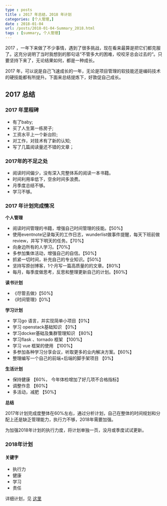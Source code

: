 ```yaml
---
type : posts
title : 2017 年总结，2018 年计划
categories: [个人管理,] 
date : 2018-01-04
url: /posts/2018-01-04-Summary_2018.html 
tags : [summary, 个人管理]
---
```


2017 ，一年下来做了不少事情，遇到了很多挑战，现在看来最算是把它们都克服了。这充分说明了当时我想到的那句话“不管多大的困难，咬咬牙总会过去的“。只要坚持下来了，无论结果如何，都是一种成长。

2017 年，可以说是自己飞速成长的一年，无论是项目管理的软技能还是编码技术的硬技能都有所提升。下面来总结提炼下，好敦促自己成长。
<!-- more -->
## 2017 总结

### 2017 年里程碑

- 有了baby;
- 买了人生第一栋房子;
- 工资水平上一个新台阶;
- 对工作，对技术有了新的认知;
- 写了几篇阅读量还不错的文章；

### 2017年的不足之处

- 阅读时间偏少，没有深入完整体系的阅读一本书籍。
- 时间利用率低下，空余时间多浪费。
- 月季度总结不够。
- 学习不够。

### 2017 年计划完成情况

**个人管理**

- 阅读时间管理的书籍，增强自己时间管理的技能。【50%】
- 使用eventnote记录每天的工作日志，wunderlist做事件提醒，每天下班前做review，并写下明天的任务。【70%】
- 向身边所有的人学习。【70%】
- 多参加集体活动，增强自己的自信。【50%】
- 抓紧一切时间，补充自己的专业知识。【50%】
- 坚持写原创博客，1个月写一篇高质量的的文章。【80%】
- 每月，每季度做思考，反思和整理更新自己的计划。【60%】

**读书计划**

- 《尽管去做》【50%】
- 《时间管理》【0%】

**学习计划**

- 学习go 语言，并实现简单小项目【0%】
- 学习 openstack基础知识 【0%】
- 学习docker基础及集群管理知识 【80%】
- 学习flask 、tornado 框架 【100%】
- 学习 vue 框架的使用 【100%】
- 多参加各种学习分享会议，听取更多的业内解决方案。【60%】
- 整理编写一个自己的前端+后端的脚手架项目 【0%】

**生活计划**

- 保持健康 【60%， 今年体检增加了好几项不合格指标】
- 调整作息 【60%】
- 多活动，减肥 【50%】

**总结**

2017年计划完成度整体在60%左右，通过分析计划，自己在整体的时间规划和分配上还是缺乏管理能力，执行力不够，2018年需要加强。

为加强2018年计划的执行力度，将计划单独一页，没月或季度试试更新。

### 2018年计划

#### 关键字 

- 执行力
- 健康 
- 学习
- 责任

详细计划，见 [这里]()
